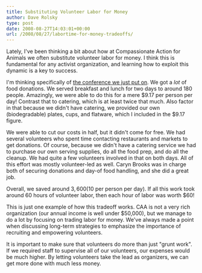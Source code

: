 ```yaml
---
title: Substituting Volunteer Labor for Money
author: Dave Rolsky
type: post
date: 2008-08-27T14:03:01+00:00
url: /2008/08/27/labortime-for-money-tradeoffs/
---
```


Lately, I've been thinking a bit about how at Compassionate Action for Animals we often substitute
volunteer labor for money. I think this is fundamental for any activist organization, and learning
how to exploit this dynamic is a key to success.

I'm thinking specifically of [the conference we just put on][1]. We got a _lot_ of food donations.
We served breakfast and lunch for two days to around 180 people. Amazingly, we were able to do this
for a mere $9.17 per person per day! Contrast that to catering, which is at least twice that much.
Also factor in that because we didn't have catering, we provided our own (biodegradable) plates,
cups, and flatware, which I included in the $9.17 figure.

We were able to cut our costs in half, but it didn't come for free. We had several volunteers who
spent time contacting restaurants and markets to get donations. Of course, because we didn't have a
catering service we had to purchase our own serving supplies, do all the food prep, and do all the
cleanup. We had quite a few volunteers involved in that on both days. All of this effort was mostly
volunteer-led as well. Caryn Brooks was in charge both of securing donations and day-of food
handling, and she did a great job.

Overall, we saved around $3,600 ($10 per person per day). If all this work took around 60 hours of
volunteer labor, then each hour of labor was worth $60!

This is just one example of how this tradeoff works. CAA is not a very rich organization (our annual
income is well under $50,000), but we manage to do a lot by focusing on trading labor for money.
We've always made a point when discussing long-term strategies to emphasize the importance of
recruiting and empowering volunteers.

It is important to make sure that volunteers do more than just "grunt work". If we required staff to
supervise all of our volunteers, our expenses would be much higher. By letting volunteers take the
lead as organizers, we can get more done with much less money.

[1]: http://www.tlov.org
